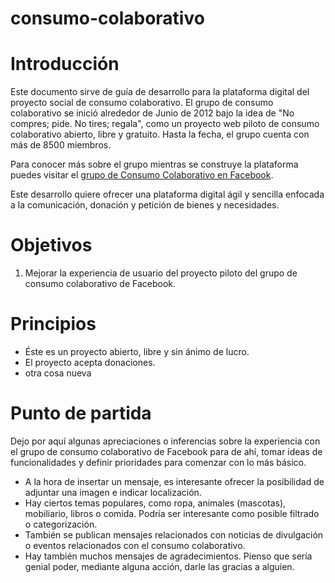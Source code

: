 consumo-colaborativo
====================
# Introducción
Este documento sirve de guía de desarrollo para la plataforma digital del proyecto social de consumo colaborativo.
El grupo de consumo colaborativo se inició alrededor de Junio de 2012 bajo la idea de "No compres; pide. No tires; regala", como un proyecto web piloto de consumo colaborativo abierto, libre y gratuito. Hasta la fecha, el grupo cuenta con más de 8500 miembros.

Para conocer más sobre el grupo mientras se construye la plataforma puedes visitar el [grupo de Consumo Colaborativo en Facebook](https://www.facebook.com/groups/310342205721740/).

Este desarrollo quiere ofrecer una plataforma digital ágil y sencilla enfocada a la comunicación, donación y petición de bienes y necesidades.


# Objetivos
1. Mejorar la experiencia de usuario del proyecto piloto del grupo de consumo colaborativo de Facebook.
 

# Principios
- Éste es un proyecto abierto, libre y sin ánimo de lucro.
- El proyecto acepta donaciones.
- otra cosa nueva

# Punto de partida
Dejo por aquí algunas apreciaciones o inferencias sobre la experiencia con el grupo de consumo colaborativo de Facebook para de ahí, tomar ideas de funcionalidades y definir prioridades para comenzar con lo más básico.
- A la hora de insertar un mensaje, es interesante ofrecer la posibilidad de adjuntar una imagen e indicar localización.
- Hay ciertos temas populares, como ropa, animales (mascotas), mobiliario, libros o comida. Podría ser interesante como posible filtrado o categorización.
- También se publican mensajes relacionados con noticias de divulgación o eventos relacionados con el consumo colaborativo. 
- Hay también muchos mensajes de agradecimientos. Pienso que sería genial poder, mediante alguna acción, darle las gracias a alguien. 
